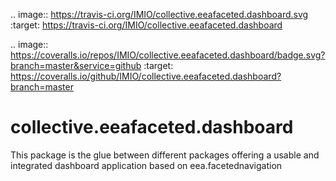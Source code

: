 
.. image:: https://travis-ci.org/IMIO/collective.eeafaceted.dashboard.svg
  :target: https://travis-ci.org/IMIO/collective.eeafaceted.dashboard


.. image:: https://coveralls.io/repos/IMIO/collective.eeafaceted.dashboard/badge.svg?branch=master&service=github
  :target: https://coveralls.io/github/IMIO/collective.eeafaceted.dashboard?branch=master


# collective.eeafaceted.dashboard
This package is the glue between different packages offering a usable and integrated dashboard application based on eea.facetednavigation
